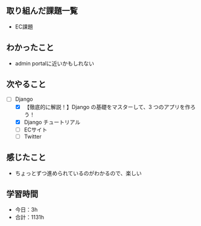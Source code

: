 ## 取り組んだ課題一覧
- EC課題   

## わかったこと
- admin portalに近いかもしれない

## 次やること
- [ ] Django
   - [x] 【徹底的に解説！】Django の基礎をマスターして、3 つのアプリを作ろう！
   - [x] Django チュートリアル
   - [ ] ECサイト
   - [ ] Twitter

## 感じたこと
- ちょっとずつ進められているのがわかるので、楽しい

## 学習時間

- 今日：3h
- 合計：1131h